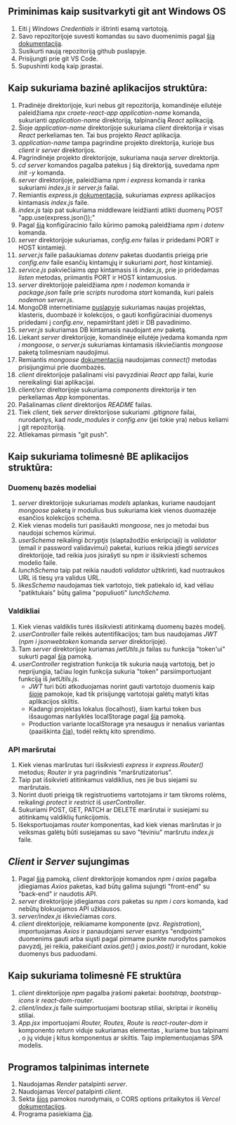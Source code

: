 ## Priminimas kaip susitvarkyti git ant Windows OS
1. Eiti į _Windows Credentials_ ir ištrinti esamą vartotoją.
1. Savo repozitorijoje suvesti komandas su savo duomenimis pagal [šią dokumentaciją](https://git-scm.com/book/en/v2/Customizing-Git-Git-Configuration).
1. Susikurti naują repozitoriją github puslapyje.
1. Prisijungti prie git VS Code.
1. Supushinti kodą kaip įprastai.

## Kaip sukuriama bazinė aplikacijos struktūra:

1. Pradinėje direktorijoje, kuri nebus git repozitorija, komandinėje eilutėje paleidžiama _npx craete-react-app application-name_ komanda, sukurianti _application-name_ direktoriją, talpinančią _React_ aplikaciją.
1. Šioje _application-name_ direktorijoje sukuriama _client_ direktorija ir visas _React_ perkeliamas ten. Tai bus projekto _React_ aplikacija.
1. _application-name_ tampa pagrindine projekto direktorija, kurioje bus _client_ ir _server_ direktorijos.
1. Pagrindinėje projekto direktorijoje, sukuriama nauja _server_ direktorija.
1. _cd server_ komandos pagalba patekus į šią direktoriją, suvedama _npm init -y_ komanda.
1. _server_ direktorijoje, paleidžiama _npm i express_ komanda ir ranka sukuriami _index.js_ ir _server.js_ failai.
1. Remiantis _express.js_ [dokumentacija](https://expressjs.com/en/5x/api.html), sukuriamas _express_ aplikacijos kintamasis _index.js_ faile.
1. _index.js_ taip pat sukuriama middleware leidžianti atlikti duomenų POST "app.use(express.json());"
1. Pagal [šią](https://medium.com/@akhilanand.ak01/simplify-your-node-js-configuration-with-dotenv-env-ee371ad6bf9a) konfigūracinio failo kūrimo pamoką paleidžiama _npm i dotenv_ komanda.
1. _server_ direktorijoje sukuriamas, _config.env_ failas ir pridedami PORT ir HOST kintamieji.
1. _server.js_ faile pašaukiamas _dotenv_ paketas duodantis prieigą prie _config.env_ faile esančių kintamųjų ir sukuriami _port_, _host_ kintamieji.
1. _service.js_ pakviečiaims _app_ kintamasis iš _index.js_, prie jo pridedamas _listen_ metodas, priimantis PORT ir HOST kintamuosius.
1. _server_ direktorijoje paleidžiama _npm i nodemon_ komanda ir _package.json_ faile prie _scripts_ nurodoma _start_ komanda, kuri paleis _nodemon server.js_.
1. MongoDB internetiniame [puslapyje](https://www.mongodb.com/) sukuriamas naujas projektas, klasteris, duombazė ir kolekcijos, o gauti konfigūraciniai duomenys pridedami į _config.env_, nepamirštant įdėti ir DB pavadinimo.
1. _server.js_ sukuriamas DB kintamasis naudojant _env_ paketą.
1. Liekant _server_ direktorijoje, komandinėje eilutėje įvedama komanda _npm i mongoose_, o _server.js_ sukuriamas kintamasis iškviečiantis _mongoose_ paketą tolimesniam naudojimui.
1. Remiantis _mongoose_ [dokumentacija](https://mongoosejs.com/docs/connections.html) naudojamas _connect()_ metodas prisijungimui prie duombazės.
1. _client_ direktorijoje pašalinami visi pavyzdiniai _React app_ failai, kurie nereikalingi šiai aplikacijai.
1. _client/src_ direltorijoje sukuriama _components_ direktorija ir ten perkeliamas _App_ komponentas.
1. Pašalinamas _client_ direktorijos _README_ failas.
1. Tiek _client_, tiek _server_ direktorijose sukuriami _.gitignore_ failai, nurodantys, kad _node_modules_ ir _config.env_ (jei tokie yra) nebus keliami į git repozitoriją.
1. Atliekamas pirmasis "git push".

## Kaip sukuriama tolimesnė BE aplikacijos struktūra:

### Duomenų bazės modeliai

1. _server_ direktorijoje sukuriamas _models_ aplankas, kuriame naudojant _mongoose_ paketą ir modulius bus sukuriama kiek vienos duomazėje esančios kolekcijos schema.
1. Kiek vienas modelis turi pasišaukti _mongoose_, nes jo metodai bus naudojai schemos kūrimui.
1. _userSchema_ reikalingi _bcryptjs_ (slaptažodžio enkripciaji) is _validator_ (email ir password validavimui) paketai, kuriuos reikia įdiegti _services_ direktorijoje, tad reikia juos įsirašyti su npm ir išsikviesti schemos modelio faile.
1. _lunchSchema_ taip pat reikia naudoti _validator_ užtikrinti, kad nuotraukos URL iš tiesų yra validus URL.
1. _likesSchema_ naudojamas tiek vartotojo, tiek patiekalo id, kad vėliau "patiktukais" būtų galima "populiuoti" _lunchSchema_.

### Valdikliai

1. Kiek vienas valdiklis turės išsikviesti atitinkamą duomenų bazės modelį.
1. _userController_ faile reikės autentifikacijos; tam bus naudojamas _JWT_ (_npm i jsonwebtoken_ komanda _server_ direktorijoje).
1. Tam _server_ direktorijoje kuriamas _jwtUtils.js_ failas su funkcija "token'ui" sukurti pagal [šią](https://www.freecodecamp.org/news/how-to-secure-your-mern-stack-application/) pamoką.
1. _userController_ registration funkcija tik sukuria naują vartotoją, bet jo neprijungia, tačiau login funkcija sukuria "token" parsiimportuojant funkciją iš _jwtUtils.js_.
   - _JWT_ turi būti atkoduojamas norint gauti vartotojo duomenis kaip [šioje](https://medium.com/@vkcivil62p/basics-of-jwt-and-how-to-decode-jwt-tokens-in-node-97c2975266e9) pamokoje, kad tik prisijungę vartotojai galėtų matyti kitas aplikacijos skiltis.
   - Kadangi projektas lokalus (localhost), šiam kartui token bus išsaugomas naršyklės localStorage pagal [šią](https://medium.com/@giwon.yi339/how-to-store-jwt-token-in-local-storage-for-react-b0957686b75c) pamoką.
   - Production variante localStorage yra nesaugus ir nenašus variantas (paaiškinta [čia](https://medium.com/kanlanc/heres-why-storing-jwt-in-local-storage-is-a-great-mistake-df01dad90f9e)), todėl reiktų kito sprendimo.

### API maršrutai

1. Kiek vienas maršrutas turi išsikviesti _express_ ir _express.Router()_ metodus; _Router_ ir yra pagrindinis "maršrutizatorius".
1. Taip pat išsikvieti atitinkamus valdiklius, nes jie bus siejami su maršrutais.
1. Norint duoti prieigą tik registruotiems vartotojams ir tam tikroms rolėms, reikalingi _protect_ ir _restrict_ iš _userController_.
1. Sukuriami POST, GET, PATCH ar DELETE maršrutai ir susiejami su atitinkamų valdiklių funkcijomis.
1. Išeksportuojamas _router_ komponentas, kad kiek vienas maršrutas ir jo veiksmas galėtų būti susiejamas su savo "tėviniu" maršrutu _index.js_ faile.

## _Client_ ir _Server_ sujungimas

1. Pagal [šią](https://dev.to/techcheck/creating-a-react-node-and-express-app-1ieg) pamoką, _client_ direktorijoje komandos _npm i axios_ pagalba įdiegiamas _Axios_ paketas, kad būtų galima sujungti "front-end" su "back-end" ir naudotis API.
1. _server_ direktorijoje įdiegiamas _cors_ paketas su _npm i cors_ komanda, kad nebūtų blokuojamos API užklausos.
1. _server/index.js_ iškviečiamas _cors_.
1. _client_ direktorijoje, reikiamame komponente (pvz. _Registration_), importuojamas _Axios_ ir panaudojami _server_ esantys "endpoints" duomenims gauti arba siųsti pagal pirmame punkte nurodytos pamokos pavyzdį, jei reikia, pakeičiant _axios.get()_ į _axios.post()_ ir nurodant, kokie duomenys bus paduodami.

## Kaip sukuriama tolimesnė FE struktūra

1. _client_ direktorijoje _npm_ pagalba įrašomi paketai: _bootstrap_, _bootstrap-icons_ ir _react-dom-router_.
2. _client/index.js_ faile suimportuojami bootsrap stiliai, skriptai ir ikonėlių stiliai.
3. _App.jsx_ importuojami _Router, Routes, Route_ is _react-router-dom_ ir komponento _return_ viduje sukuriamas elementas <Router>, kuriame bus talpinami <Routes>, o jų viduje <Route> į kitus komponentus ar skiltis. Taip implementuojamas SPA modelis.

## Programos talpinimas internete
1. Naudojamas _Render_ patalpinti _server_.
2. Naudojamas _Vercel_ patalpinti _client_.
3. Sekta [šios](https://medium.com/@yashpatel54257/how-to-deploy-a-mern-app-on-vercel-635683167e30) pamokos nurodymais, o CORS options pritaikytos iš _Vercel_ [dokumentacijos](https://vercel.com/guides/how-to-enable-cors#enabling-cors-using-vercel.json).
4. Programa pasiekiama [čia](https://kontrastu-virtuve.vercel.app/).
